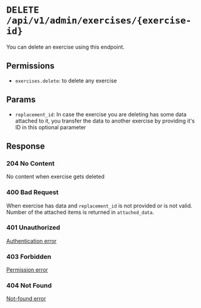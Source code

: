 # `DELETE /api/v1/admin/exercises/{exercise-id}`
You can delete an exercise using this endpoint.


## Permissions
- `exercises.delete`: to delete any exercise

## Params

- `replacement_id`: In case the exercise you are deleting has some data attached to it, you transfer the data to another exercise by providing it's ID in this optional parameter

## Response

### 204 No Content
 No content when exercise gets deleted

### 400 Bad Request
 When exercise has data and `replacement_id` is not provided or is not valid. Number of the attached items is returned in `attached_data`.

### 401 Unauthorized
[Authentication error](../../_globals/authentication-errors.md)

### 403 Forbidden
[Permission error](../../_globals/permission-errors.md)

### 404 Not Found
[Not-found error](../../_globals/not-found-errors.md)
